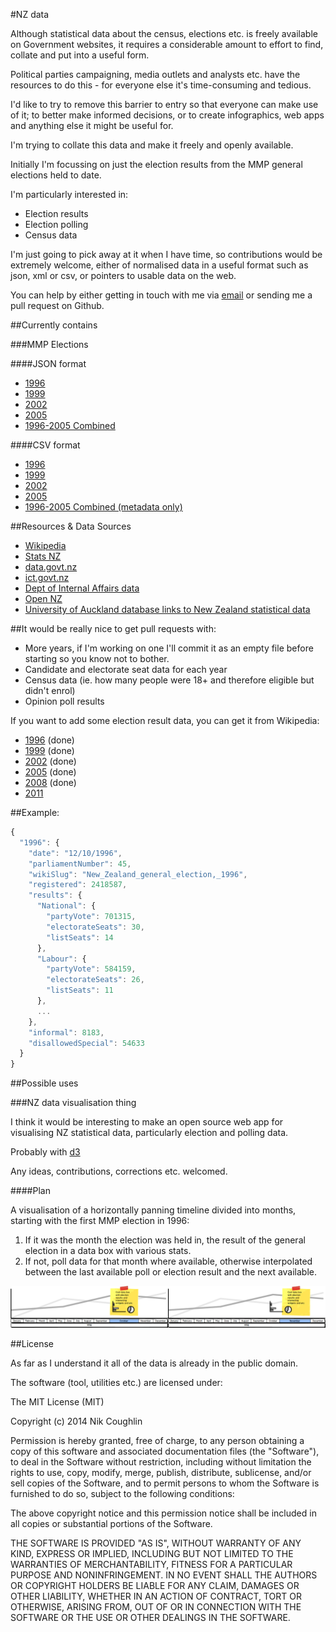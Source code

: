 #NZ data

Although statistical data about the census, elections etc. is freely available on Government websites, it requires a considerable amount to effort to find, collate and put into a useful form.

Political parties campaigning, media outlets and analysts etc. have the resources to do this - for everyone else it's time-consuming and tedious.

I'd like to try to remove this barrier to entry so that everyone can make use of it; to better make informed decisions, or to create infographics, web apps and anything else it might be useful for.

I'm trying to collate this data and make it freely and openly available.

Initially I'm focussing on just the election results from the MMP general elections held to date.

I'm particularly interested in:

- Election results
- Election polling
- Census data

I'm just going to pick away at it when I have time, so contributions would be extremely welcome, either of normalised data in a useful format such as json, xml or csv, or pointers to usable data on the web.

You can help by either getting in touch with me via [email](mailto:nrkn.com@gmail.com) or sending me a pull request on Github.

##Currently contains 

###MMP Elections

####JSON format
- [1996](https://github.com/nrkn/nz-data/blob/master/nz-general-election-1996.json)
- [1999](https://github.com/nrkn/nz-data/blob/master/nz-general-election-1999.json)
- [2002](https://github.com/nrkn/nz-data/blob/master/nz-general-election-2002.json)
- [2005](https://github.com/nrkn/nz-data/blob/master/nz-general-election-2005.json)
- [1996-2005 Combined](https://github.com/nrkn/nz-data/blob/master/nz-general-elections.json)

####CSV format
- [1996](https://github.com/nrkn/nz-data/blob/master/nz-general-election-1996-results.csv)
- [1999](https://github.com/nrkn/nz-data/blob/master/nz-general-election-1999-results.csv)
- [2002](https://github.com/nrkn/nz-data/blob/master/nz-general-election-2002-results.csv)
- [2005](https://github.com/nrkn/nz-data/blob/master/nz-general-election-2005-results.csv)
- [1996-2005 Combined (metadata only)](https://github.com/nrkn/nz-data/blob/master/nz-general-elections-meta.csv)

##Resources & Data Sources

- [Wikipedia](http://en.wikipedia.org)
- [Stats NZ](http://www.stats.govt.nz/)
- [data.govt.nz](https://data.govt.nz/)
- [ict.govt.nz](http://ict.govt.nz/)
- [Dept of Internal Affairs data](http://www.dia.govt.nz/Data-and-statistics)
- [Open NZ](https://wiki.open.org.nz/wiki/display/main/Welcome)
- [University of Auckland database links to New Zealand statistical data](https://www.library.auckland.ac.nz/databases/record/?record=NZStats)

##It would be really nice to get pull requests with:

- More years, if I'm working on one I'll commit it as an empty file before starting so you know not to bother.
- Candidate and electorate seat data for each year
- Census data (ie. how many people were 18+ and therefore eligible but didn't enrol)
- Opinion poll results

If you want to add some election result data, you can get it from Wikipedia:
- [1996](http://en.wikipedia.org/wiki/New_Zealand_general_election,_1996) (done)
- [1999](http://en.wikipedia.org/wiki/New_Zealand_general_election,_1999) (done)
- [2002](http://en.wikipedia.org/wiki/New_Zealand_general_election,_2002) (done)
- [2005](http://en.wikipedia.org/wiki/New_Zealand_general_election,_2005) (done)
- [2008](http://en.wikipedia.org/wiki/New_Zealand_general_election,_2008) (done)
- [2011](http://en.wikipedia.org/wiki/New_Zealand_general_election,_2011)

##Example:

```javascript
{
  "1996": {
    "date": "12/10/1996",
    "parliamentNumber": 45,
    "wikiSlug": "New_Zealand_general_election,_1996",
    "registered": 2418587,
    "results": {
      "National": {
        "partyVote": 701315,
        "electorateSeats": 30,
        "listSeats": 14
      },
      "Labour": {
        "partyVote": 584159,
        "electorateSeats": 26,
        "listSeats": 11
      },
      ...
    },
    "informal": 8183,
    "disallowedSpecial": 54633
  }
}
```

##Possible uses

###NZ data visualisation thing

I think it would be interesting to make an open source web app for visualising NZ statistical data, particularly election and polling data.

Probably with [d3](http://d3js.org/)

Any ideas, contributions, corrections etc. welcomed.

####Plan

A visualisation of a horizontally panning timeline divided into months, starting with the first MMP election in 1996:

1. If it was the month the election was held in, the result of the general election in a data box with various stats.
2. If not, poll data for that month where available, otherwise interpolated between the last available poll or election result and the next available.

![](timeline.png)


##License

As far as I understand it all of the data is already in the public domain. 

The software (tool, utilities etc.) are licensed under: 

The MIT License (MIT)

Copyright (c) 2014 Nik Coughlin

Permission is hereby granted, free of charge, to any person obtaining a copy
of this software and associated documentation files (the "Software"), to deal
in the Software without restriction, including without limitation the rights
to use, copy, modify, merge, publish, distribute, sublicense, and/or sell
copies of the Software, and to permit persons to whom the Software is
furnished to do so, subject to the following conditions:

The above copyright notice and this permission notice shall be included in
all copies or substantial portions of the Software.

THE SOFTWARE IS PROVIDED "AS IS", WITHOUT WARRANTY OF ANY KIND, EXPRESS OR
IMPLIED, INCLUDING BUT NOT LIMITED TO THE WARRANTIES OF MERCHANTABILITY,
FITNESS FOR A PARTICULAR PURPOSE AND NONINFRINGEMENT. IN NO EVENT SHALL THE
AUTHORS OR COPYRIGHT HOLDERS BE LIABLE FOR ANY CLAIM, DAMAGES OR OTHER
LIABILITY, WHETHER IN AN ACTION OF CONTRACT, TORT OR OTHERWISE, ARISING FROM,
OUT OF OR IN CONNECTION WITH THE SOFTWARE OR THE USE OR OTHER DEALINGS IN
THE SOFTWARE.
